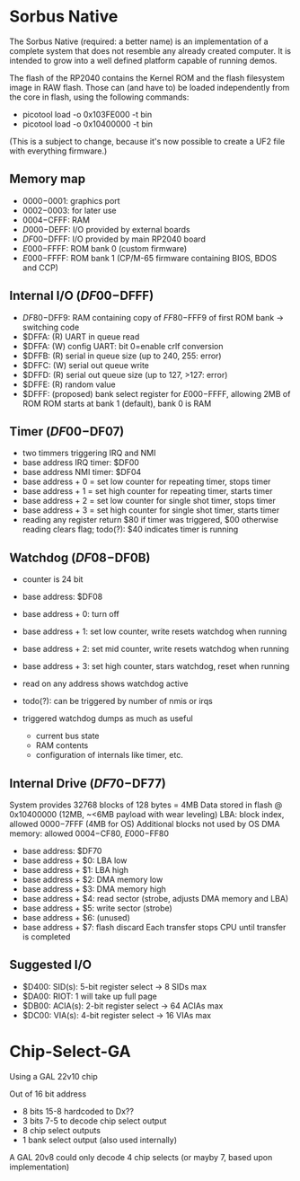 Sorbus Native
=============

The Sorbus Native (required: a better name) is an implementation of a complete
system that does not resemble any already created computer. It is intended to
grow into a well defined platform capable of running demos.

The flash of the RP2040 contains the Kernel ROM and the flash filesystem image
in RAW flash. Those can (and have to) be loaded independently from the core in
flash, using the following commands:

- picotool load -o 0x103FE000 -t bin <kernel>
- picotool load -o 0x10400000 -t bin <filesystem>

(This is a subject to change, because it's now possible to create a UF2 file
with everything firmware.)


Memory map
----------
- $0000-$0001: graphics port
- $0002-$0003: for later use
- $0004-$CFFF: RAM
- $D000-$DEFF: I/O provided by external boards
- $DF00-$DFFF: I/O provided by main RP2040 board
- $E000-$FFFF: ROM bank 0 (custom firmware)
- $E000-$FFFF: ROM bank 1 (CP/M-65 firmware containing BIOS, BDOS and CCP)

Internal I/O ($DF00-$DFFF)
--------------------------
- $DF80-$DFF9: RAM containing copy of $FF80-$FFF9 of first ROM bank
               -> switching code
- $DFFA: (R) UART in queue read
- $DFFA: (W) config UART: bit 0=enable crlf conversion
- $DFFB: (R) serial in queue size (up to 240, 255: error)
- $DFFC: (W) serial out queue write
- $DFFD: (R) serial out queue size (up to 127, >127: error)
- $DFFE: (R) random value
- $DFFF: (proposed) bank select register for $E000-$FFFF, allowing 2MB of ROM
         ROM starts at bank 1 (default), bank 0 is RAM

Timer ($DF00-$DF07)
-------------------
- two timmers triggering IRQ and NMI
- base address IRQ timer: $DF00
- base address NMI timer: $DF04
- base address + 0 = set low counter for repeating timer, stops timer
- base address + 1 = set high counter for repeating timer, starts timer
- base address + 2 = set low counter for single shot timer, stops timer
- base address + 3 = set high counter for single shot timer, starts timer
- reading any register return $80 if timer was triggered, $00 otherwise
  reading clears flag; todo(?): $40 indicates timer is running

Watchdog ($DF08-$DF0B)
----------------------
- counter is 24 bit
- base address: $DF08
- base address + 0: turn off
- base address + 1: set low counter, write resets watchdog when running
- base address + 2: set mid counter, write resets watchdog when running
- base address + 3: set high counter, stars watchdog, reset when running
- read on any address shows watchdog active

- todo(?): can be triggered by number of nmis or irqs
- triggered watchdog dumps as much as useful
  - current bus state
  - RAM contents
  - configuration of internals like timer, etc.

Internal Drive ($DF70-$DF77)
----------------------------
System provides 32768 blocks of 128 bytes = 4MB
Data stored in flash @ 0x10400000 (12MB, ~<6MB payload with wear leveling)
LBA: block index, allowed $0000-$7FFF (4MB for OS)
Additional blocks not used by OS
DMA memory: allowed $0004-$CF80, $E000-$FF80
- base address: $DF70
- base address + $0: LBA low
- base address + $1: LBA high
- base address + $2: DMA memory low
- base address + $3: DMA memory high
- base address + $4: read sector (strobe, adjusts DMA memory and LBA)
- base address + $5: write sector (strobe)
- base address + $6: (unused)
- base address + $7: flash discard
Each transfer stops CPU until transfer is completed

Suggested I/O
-------------
- $D400: SID(s): 5-bit register select -> 8 SIDs max
- $DA00: RIOT: 1 will take up full page
- $DB00: ACIA(s): 2-bit register select -> 64 ACIAs max
- $DC00: VIA(s): 4-bit register select -> 16 VIAs max

Chip-Select-GA
==============
Using a GAL 22v10 chip

Out of 16 bit address
- 8 bits 15-8 hardcoded to Dx??
- 3 bits 7-5 to decode chip select output
- 8 chip select outputs
- 1 bank select output (also used internally)

A GAL 20v8 could only decode 4 chip selects
(or mayby 7, based upon implementation)
